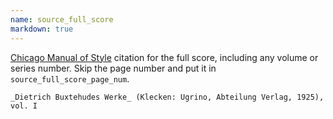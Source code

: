 ```yaml
---
name: source_full_score
markdown: true
---
```


<a href="https://www.chicagomanualofstyle.org/tools_citationguide/citation-guide-1.html" target="_blank">Chicago Manual of Style</a> citation for the full score, including any volume or series number. Skip the page number and put it in `source_full_score_page_num`.

```
_Dietrich Buxtehudes Werke_ (Klecken: Ugrino, Abteilung Verlag, 1925), vol. I
```